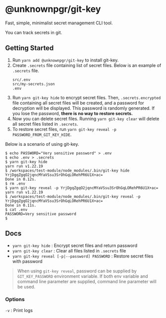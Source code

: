 # @unknownpgr/git-key

Fast, simple, minimalist secret management CLI tool.

You can track secrets in git.

## Getting Started

1. Run `yarn add @unknownpgr/git-key` to install git-key.
2. Create `.secrets` file containing list of secret files. Below is an example of `.secrets` file.
   ```
   src/.env
   src/my-secrets.json
   .env
   ```
3. Run `yarn git-key hide` to encrypt secret files. Then, `.secrets.encrypted` file containing all secret files will be created, and a password for decryption will be displayed. This password is randomly generated. If you lose the password, **there is no way to restore secrets.**
4. Now you can delete secret files. Running `yarn git-key clear` will delete all secret files listed in `.secrets`.
5. To restore secret files, run `yarn git-key reveal -p PASSWORD_FROM_GIT_KEY_HIDE`.

Below is a scenario of using git-key.

```shell
$ echo PASSWORD="Very sensitive password" > .env
$ echo .env > .secrets
$ yarn git-key hide
yarn run v1.22.19
$ /workspaces/test-module/node_modules/.bin/git-key hide
YrjDgqZgqO2jqncMYaVSsu3SrOhGqLORehPR6U1X+ac=
Done in 0.12s.
$ rm .env
$ yarn git-key reveal -p YrjDgqZgqO2jqncMYaVSsu3SrOhGqLORehPR6U1X+ac=
yarn run v1.22.19
$ /workspaces/test-module/node_modules/.bin/git-key reveal -p YrjDgqZgqO2jqncMYaVSsu3SrOhGqLORehPR6U1X+ac=
Done in 0.11s.
$ cat .env
PASSWORD=Very sensitive password
$
```

## Docs

- `yarn git-key hide` : Encrypt secret files and return password
- `yarn git-key clear` : Clear all files listed in `.secrets` file
- `yarn git-key reveal [-p|--password] PASSWORD` : Restore secret files with password

> When using `git-key reveal`, password can be supplied by `GIT_KEY_PASSWORD` environment variable. If both env variable and command line parameter are supplied, command line parameter will be used.

### Options

`-v` : Print logs
